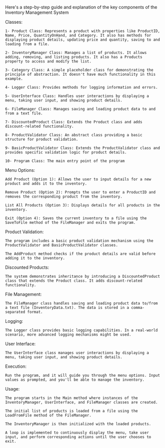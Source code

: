 Here's a step-by-step guide and explanation of the key components of the Inventory Management System

Classes:

    1- Product Class: Represents a product with properties like ProductID, Name, Price, QuantityOnHand, and Category. It also has methods for displaying product details, updating price and quantity, saving to and loading from a file.

    2- InventoryManager Class: Manages a list of products. It allows adding, removing, and listing products. It also has a Products property to access and modify the list.

    3- Category Class: A simple placeholder class for demonstrating the principle of abstraction. It doesn't have much functionality in this example.

    4- Logger Class: Provides methods for logging information and errors.

    5- UserInterface Class: Handles user interactions by displaying a menu, taking user input, and showing product details.

    6- FileManager Class: Manages saving and loading product data to and from a text file.

    7- DiscountedProduct Class: Extends the Product class and adds discount-related functionality.

    8- ProductValidator Class: An abstract class providing a basic structure for product validation.

    9- BasicProductValidator Class: Extends the ProductValidator class and provides specific validation logic for product details.

    10- Program Class: The main entry point of the program

Menu Options:

    Add Product (Option 1): Allows the user to input details for a new product and adds it to the inventory.

    Remove Product (Option 2): Prompts the user to enter a ProductID and removes the corresponding product from the inventory.

    List All Products (Option 3): Displays details for all products in the inventory.

    Exit (Option 4): Saves the current inventory to a file using the SaveToFile method of the FileManager and exits the program.

Product Validation:

    The program includes a basic product validation mechanism using the ProductValidator and BasicProductValidator classes.

    The AddProduct method checks if the product details are valid before adding it to the inventory.

Discounted Products:

    The system demonstrates inheritance by introducing a DiscountedProduct class that extends the Product class. It adds discount-related functionality.

File Management:

    The FileManager class handles saving and loading product data to/from a text file (InventoryData.txt). The data is stored in a comma-separated format.

Logging:

    The Logger class provides basic logging capabilities. In a real-world scenario, more advanced logging mechanisms might be used.

User Interface:

    The UserInterface class manages user interactions by displaying a menu, taking user input, and showing product details.

Execution:

    Run the program, and it will guide you through the menu options. Input values as prompted, and you'll be able to manage the inventory.

Usage:

    The program starts in the Main method where instances of the InventoryManager, UserInterface, and FileManager classes are created.

    The initial list of products is loaded from a file using the LoadFromFile method of the FileManager.

    The InventoryManager is then initialized with the loaded products.

    A loop is implemented to continuously display the menu, take user input, and perform corresponding actions until the user chooses to exit.